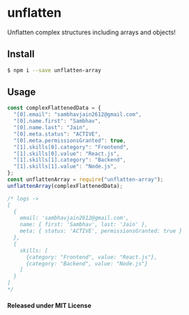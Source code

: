 # unflatten

Unflatten complex structures including arrays and objects!

## Install

```bash
$ npm i --save unflatten-array
```

## Usage

```js
const complexFlattenedData = {
  "[0].email": "sambhavjain2612@gmail.com",
  "[0].name.first": "Sambhav",
  "[0].name.last": "Jain",
  "[0].meta.status": "ACTIVE",
  "[0].meta.permissionsGranted": true,
  "[1].skills[0].category": "Frontend",
  "[1].skills[0].value": "React.js",
  "[1].skills[1].category": "Backend",
  "[1].skills[1].value": "Node.js",
};
const unflattenArray = require("unflatten-array");
unflattenArray(complexFlattenedData);

/* logs ->
[
  {
    email: 'sambhavjain2612@gmail.com',
    name: { first: 'Sambhav', last: 'Jain' },
    meta: { status: 'ACTIVE', permissionsGranted: true }
  },
  { 
    skills: [
      {category: "Frontend", value: "React.js"}, 
      {category: "Backend", value: "Node.js"}
    ]
  }
]
*/
```

#### Released under MIT License
